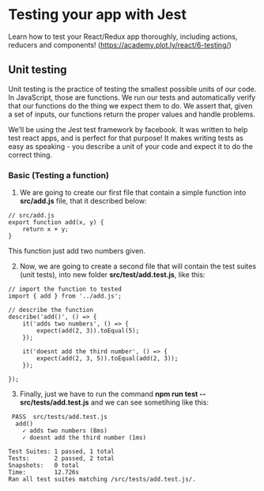 # Testing your app with Jest

Learn how to test your React/Redux app thoroughly, including actions, reducers and components! (https://academy.plot.ly/react/6-testing/)

## Unit testing
Unit testing is the practice of testing the smallest possible units of our code. In JavaScript, those are functions. We run our tests and automatically verify that our functions do the thing we expect them to do. We assert that, given a set of inputs, our functions return the proper values and handle problems.

We’ll be using the Jest test framework by facebook. It was written to help test react apps, and is perfect for that purpose! It makes writing tests as easy as speaking - you describe a unit of your code and expect it to do the correct thing.

### Basic (Testing a function)
1. We are going to create our first file that contain a simple function into **src/add.js** file, that it described below:
```
// src/add.js
export function add(x, y) {
    return x + y;
}
```
This function just add two numbers given.

2. Now, we are going to create a second file that will contain the test suites (unit tests), into new folder **src/test/add.test.js**, like this:
```
// import the function to tested
import { add } from '../add.js'; 

// describe the function
describe('add()', () => {
    it('adds two numbers', () => {
        expect(add(2, 3)).toEqual(5);
    });

    it('doesnt add the third number', () => {
        expect(add(2, 3, 5)).toEqual(add(2, 3));
    });

});
```

3. Finally, just we have to run the command **npm run test -- src/tests/add.test.js** and we can see sometihing like this:
```
 PASS  src/tests/add.test.js
  add()
    ✓ adds two numbers (8ms)
    ✓ doesnt add the third number (1ms)

Test Suites: 1 passed, 1 total
Tests:       2 passed, 2 total
Snapshots:   0 total
Time:        12.726s
Ran all test suites matching /src/tests/add.test.js/.

```